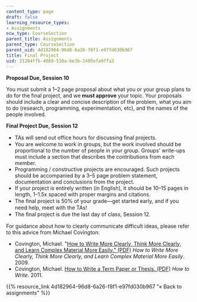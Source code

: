 ```yaml
---
content_type: page
draft: false
learning_resource_types:
- Assignments
ocw_type: CourseSection
parent_title: Assignments
parent_type: CourseSection
parent_uid: 4d182964-96d8-6a26-f8f1-e97fd030b967
title: Final Project
uid: 21284ffb-4089-530a-be3b-2495efa9ffa3
---
```

**Proposal Due, Session 10**

You must submit a 1–2 page proposal about what you or your group plans to do for the final project, and we **must approve** your topic. Your proposals should include a clear and concise description of the problem, what you aim to do (research, programming, experimentation, etc), and the names of the people involved.

**Final Project Due, Session 12** 

- TAs will send out office hours for discussing ﬁnal projects.
- You are welcome to work in groups, but the work involved should be proportional to the number of people in your group. Groups' write-ups must include a section that describes the contributions from each member.
- Programming / constructive projects are encouraged. Such projects should be accompanied by a 3–5 page problem statement, documentation and conclusions from the project.
- If your project is entirely written (in English), it should be 10–15 pages in length, 1–1.5x spaced with proper margins and citations.
- The ﬁnal project is 50% of your grade—get started early, and if you need help, meet with the TAs!
- The ﬁnal project is due the last day of class, Session 12.

For guidance about how to clearly communicate difficult ideas, please refer to this advice from Michael Covington:

- Covington, Michael. "[How to Write More Clearly, Think More Clearly, and Learn Complex Material More Easily." (PDF)](http://www.ai.uga.edu/mc/WriteThinkLearn.pdf) _How to Write More Clearly, Think More Clearly, and Learn Complex Material More Easily_. 2009.
- Covington, Michael. [How to Write a Term Paper or Thesis. (PDF)](http://www.ai.uga.edu/mc/howtowrite/howtowrite.pdf) _How to Write_. 2011.

{{% resource_link 4d182964-96d8-6a26-f8f1-e97fd030b967 "« Back to assignments" %}}